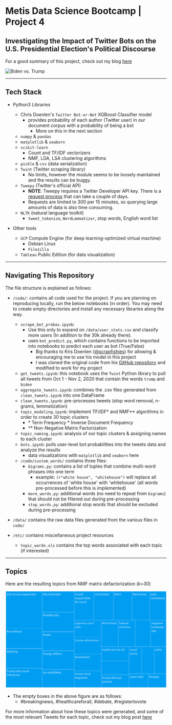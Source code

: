 # Metis Data Science Bootcamp | Project 4

## Investigating the Impact of Twitter Bots on the U.S. Presidential Election's Political Discourse 

For a good summary of this project, check out my blog [here](https://edubu2.medium.com/investigating-the-impact-of-twitter-bots-on-the-2020-u-s-elections-political-discourse-173638f4b95c)

![Biden vs. Trump](https://github.com/edubu2/metis-project4/blob/main/etc/biden_trump_photo.jpg)
___
## Tech Stack

* Python3 Libraries
  * Chris Doenlen's `Twitter Bot-or-Not` XGBoost Classifier model
    * provides probability of each author (Twitter user) in our document corpus with a probability of being a bot
      * More on this in the next section
  * `numpy` & `pandas`
  * `matplotlib` & `seaborn`
  * `scikit-learn`
    * Count and TF/IDF vectorizers
    * NMF, LDA, LSA clustering algorithms
  * `pickle` & `csv` (data serialization)
  * `Twint` (Twitter scraping library)
    * No limits, however the module seems to be loosely maintained and the results can be buggy.
  * `Tweepy` (Twitter's official API)
    * **NOTE**: Tweepy requires a Twitter Developer API key. There is a [request process](https://developer.twitter.com/en) that can take a couple of days.
    * Requests are limited to 300 per 15 minutes, so querying large amounts of data is also time consuming.
  * `NLTK` (natural language toolkit)
    * `tweet_tokenize`, `WordLemmatizer`, stop words, English word list

* Other tools
  * `GCP` Compute Engine (for deep learning-optimized virtual machine)
    * Debian Linux
    * `Filezilla`
  * `Tableau` Public Edition (for data visualization)
___
## Navigating This Repository

The file structure is explained as follows:

* `/code/`: contains all code used for the project. If you are planning on reproducing locally, run the below notebooks (in order). You may need to create empty directories and install any necessary libraries along the way.
  * `scrape_bot_probas.ipynb`:
    * Use this only to expand on `/data/user_stats.csv` and classify more users (In addition to the 30k already there).
    * uses `bot_predict.py`, which contains functions to be imported into notebooks to predict each user as bot (True/False)
      * Big thanks to Kris Doenlen ([@scrapfishies](https://github.com/scrapfishies)) for allowing & encouraging me to use his model in this project
      * I was cloned the original code from his [GitHub repository](https://github.com/scrapfishies/twitter-bot-detection) and modified to work for my project
  * `get_tweets.ipynb`: this notebook uses the `Twint` Python library to pull all tweets from Oct 1 - Nov 2, 2020 that contain the words `trump` and `biden`
  * `aggregate_tweets.ipynb`: combines the .csv files generated from `clean_tweets.ipynb` into one DataFrame
  * `clean_tweets.ipynb`: pre-processes tweets (stop word removal, n-grams, lemmatization)
  * `topic_modeling.ipynb`: implement TF/IDF\* and NMF\*\* algorithms in order to create 30 topic clusters 
    * \* Term Frequency * Inverse Document Frequency
    * \*\* Non-Negative Matrix Factorization
  * `topic_naming.ipynb`: analysis of our topic clusters & assigning names to each cluster
  * `bots.ipynb`: pulls user-level bot probabilities into the tweets data and analyze the results
    * data visualizations with `matplotlib` and `seaborn` here
  * `/code/custom_words/` contains three files:
    * `bigrams.py`: contains a list of tuples that combine multi-word phrases into one term
      * example: `(r"white house", "whitehouse")` will replace all occurrences of 'white house' with 'whitehouse' (all words pre-processed before this is implemented)
    * `more_words.py`: additional words (no need to repeat from `bigrams`) that should not be filtered out during pre-processing
    * `stop_words.py`: additional stop words that should be excluded during pre-processing

* `/data/` contains the raw data files generated from the various files in `code/`
* `/etc/` contains miscellaneous project resources
  * `topic_words.xls` contains the top words associated with each topic (if interested)

___
## Topics

Here are the resulting topics from NMF matrix defactorization (*k=30*)

![Tableau](https://github.com/edubu2/metis-project4/blob/main/etc/topic_viz.png)

* The empty boxes in the above figure are as follows:
  * #breakingnews, #healthcareforall, #debate, #registertovote

For more information about how these topics were generated, and some of the most relevant Tweets for each topic, check out my blog post [here](https://edubu2.medium.com/investigating-the-impact-of-twitter-bots-on-the-2020-u-s-elections-political-discourse-173638f4b95c)

